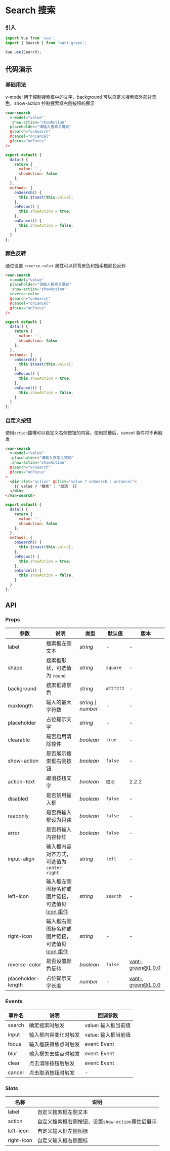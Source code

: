 # Search 搜索

### 引入

```javascript
import Vue from 'vue';
import { Search } from 'vant-green';

Vue.use(Search);
```

## 代码演示

### 基础用法

v-model 用于控制搜索框中的文字，background 可以自定义搜索框外部背景色，show-action 控制搜索框右侧按钮的展示

```html
<van-search
  v-model="value"
  :show-action="showAction"
  placeholder="请输入搜索关键词"
  @search="onSearch"
  @cancel="onCancel"
  @focus="onFocus"
/>
```

```js
export default {
  data() {
    return {
      value: '',
      showAction: false
    };
  },
  methods: {
    onSearch() {
      this.$toast(this.value);
    },
    onFocus() {
      this.showAction = true;
    },
    onCancel() {
      this.showAction = false;
    }
  }
};
```

### 颜色反转

通过设置 `reverse-color` 属性可以将背景色和搜索框颜色反转

```html
<van-search
  v-model="value"
  placeholder="请输入搜索关键词"
  :show-action="showAction"
  reverse-color
  @search="onSearch"
  @cancel="onCancel"
  @focus="onFocus"
/>
```

```js
export default {
  data() {
    return {
      value: '',
      showAction: false
    };
  },
  methods: {
    onSearch() {
      this.$toast(this.value);
    },
    onFocus() {
      this.showAction = true;
    },
    onCancel() {
      this.showAction = false;
    }
  }
};
```

### 自定义按钮

使用`action`插槽可以自定义右侧按钮的内容。使用插槽后，cancel 事件将不再触发

```html
<van-search
  v-model="value"
  :placeholder="请输入搜索关键词"
  :show-action="showAction"
  @search="onSearch"
  @focus="onFocus"
>
  <div slot="action" @click="value ? onSearch : onCancel">
    {{ value ? '搜索' : '取消' }}
  </div>
</van-search>
```

```js
export default {
  data() {
    return {
      value: '',
      showAction: false
    };
  },
  methods: {
    onSearch() {
      this.$toast(this.value);
    },
    onFocus() {
      this.showAction = true;
    },
    onCancel() {
      this.showAction = false;
    }
  }
};
```

## API

### Props

| 参数               | 说明                                                             | 类型               | 默认值    | 版本     |
| ------------------ | ---------------------------------------------------------------- | ------------------ | --------- | -------- |
| label              | 搜索框左侧文本                                                   | _string_           | -         | -        |
| shape              | 搜索框形状，可选值为 `round`                                     | _string_           | `square`  | -        |
| background         | 搜索框背景色                                                     | _string_           | `#f2f2f2` | -        |
| maxlength          | 输入的最大字符数                                                 | _string \| number_ | -         | -        |
| placeholder        | 占位提示文字                                                     | _string_           | -         | -        |
| clearable          | 是否启用清除控件                                                 | _boolean_          | `true`    | -        |
| show-action        | 是否展示搜索框右侧按钮                                           | _boolean_          | `false`   | -        |
| action-text        | 取消按钮文字                                                     | _boolean_          | `取消`    | 2.2.2    |
| disabled           | 是否禁用输入框                                                   | _boolean_          | `false`   | -        |
| readonly           | 是否将输入框设为只读                                             | _boolean_          | `false`   | -        |
| error              | 是否将输入内容标红                                               | _boolean_          | `false`   | -        |
| input-align        | 输入框内容对齐方式，可选值为 `center` `right`                    | _string_           | `left`    | -        |
| left-icon          | 输入框左侧图标名称或图片链接，可选值见 [Icon 组件](#/zh-CN/icon) | _string_           | `search`  | -        |
| right-icon         | 输入框右侧图标名称或图片链接，可选值见 [Icon 组件](#/zh-CN/icon) | _string_           | -         | -        |
| reverse-color      | 是否设置颜色反转                                                 | _boolean_          | `false`   | vant-green@1.0.0 |
| placeholder-length | 占位提示文字长度                                                 | _number_           | -         | vant-green@1.0.0 |

### Events

| 事件名 | 说明                 | 回调参数            |
| ------ | -------------------- | ------------------- |
| search | 确定搜索时触发       | value: 输入框当前值 |
| input  | 输入框内容变化时触发 | value: 输入框当前值 |
| focus  | 输入框获得焦点时触发 | event: Event        |
| blur   | 输入框失去焦点时触发 | event: Event        |
| clear  | 点击清除按钮后触发   | event: Event        |
| cancel | 点击取消按钮时触发   | -                   |

### Slots

| 名称       | 说明                                              |
| ---------- | ------------------------------------------------- |
| label      | 自定义搜索框左侧文本                              |
| action     | 自定义搜索框右侧按钮，设置`show-action`属性后展示 |
| left-icon  | 自定义输入框左侧图标                              |
| right-icon | 自定义输入框右侧图标                              |
